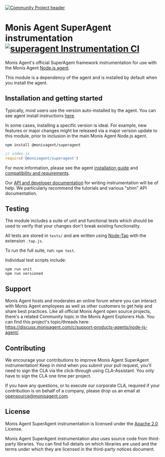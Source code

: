 [![Community Project header](https://github.com/Cryptoking28/opensource-website/raw/master/src/images/categories/Community_Project.png)](https://opensource.monisagent.com/oss-category/#community-project)

# Monis Agent SuperAgent instrumentation [![superagent Instrumentation CI][1]][2]
Monis Agent's official SuperAgent framework instrumentation for use with the
Monis Agent [Node.js agent](https://github.com/Cryptoking28/monisagent).

This module is a dependency of the agent and is installed by default when you install the agent.

## Installation and getting started
Typically, most users use the version auto-installed by the agent. You can see agent install instructions [here](https://github.com/Cryptoking28/monisagent#installation-and-getting-started).

In some cases, installing a specific version is ideal. For example, new features or major changes might be released via a major version update to this module, prior to inclusion in the main Monis Agent Node.js agent.

```
npm install @monisagent/superagent
```

```js
// index.js
require('@monisagent/superagent')
```

For more information, please see the agent [installation guide][3] and [compatibility and requirements][4].

Our [API and developer documentation](http://monisagent.github.io/node-monisagent/docs/) for writing instrumentation will be of help. We particularly recommend the tutorials and various "shim" API documentation.

## Testing
The module includes a suite of unit and functional tests which should be used to
verify that your changes don't break existing functionality.

All tests are stored in `tests/` and are written using
[Node-Tap](https://www.npmjs.com/package/tap) with the extension `.tap.js`.

To run the full suite, run: `npm test`.

Individual test scripts include:

```
npm run unit
npm run versioned
```

## Support
Monis Agent hosts and moderates an online forum where you can interact with Monis Agent employees as well as other customers to get help and share best practices. Like all official Monis Agent open source projects, there's a related Community topic in the Monis Agent Explorers Hub. You can find this project's topic/threads here: https://discuss.monisagent.com/c/support-products-agents/node-js-agent/.

## Contributing
We encourage your contributions to improve Monis Agent SuperAgent instrumentation! Keep in mind when you submit your pull request, you'll need to sign the CLA via the click-through using CLA-Assistant. You only have to sign the CLA one time per project.

If you have any questions, or to execute our corporate CLA, required if your contribution is on behalf of a company, please drop us an email at opensource@monisagent.com.

## License
Monis Agent SuperAgent instrumentation is licensed under the [Apache 2.0](http://apache.org/licenses/LICENSE-2.0.txt) License.

Monis Agent SuperAgent instrumentation also uses source code from third-party libraries. You can find full details on which libraries are used and the terms under which they are licensed in the third-party notices document.

[1]: https://github.com/Cryptoking28/monisagent-superagent/workflows/superagent%20Instrumentation%20CI/badge.svg
[2]: https://github.com/Cryptoking28/monisagent-superagent/actions?query=workflow%3A%22superagent+Instrumentation+CI%22
[3]: https://docs.monisagent.com/docs/agents/nodejs-agent/installation-configuration/install-nodejs-agent
[4]: https://docs.monisagent.com/docs/agents/nodejs-agent/getting-started/compatibility-requirements-nodejs-agent
